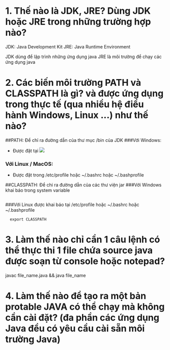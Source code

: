 # 1. Thế nào là JDK, JRE? Dùng JDK hoặc JRE trong những trường hợp nào?
JDK: Java Development Kit
JRE: Java Runtime Environment

JDK dùng để lập trình những ứng dụng java
JRE là môi trường để chạy các ứng dụng java

# 2. Các biến môi trường PATH và CLASSPATH là gì? và được ứng dụng trong thực tế (qua nhiều hệ điều hành Windows, Linux ...) như thế nào?

##PATH: Để chỉ ra đường dẫn của thư mục /bin của JDK
###Với Windows:
- Được đặt tại
 ![](http://image.prntscr.com/image/fe971ba8e5794f1ea5fea79bfb4153ab.png)
 
### Với Linux / MacOS:
- Được đặt trong /etc/profile hoặc ~/.bashrc hoặc ~/.bashprofile

##CLASSPATH: Để chi ra đường dẫn của các thư viện jar
###Với Windows khai báo trong system variable
  ```CLASSPATH=c:\Program Files\Java\jre1.8.0_121\lib\;.;
  ```
###Với Linux được khai báo tại /etc/profile hoặc ~/.bashrc hoặc ~/.bashprofile
```CLASSPATH=CLASSPATH=:/opt/jdk1.8.0_121/jre/lib:/opt/jdk1.8.0_121/jre/lib/ext:.
  export CLASSPATH
```
# 3. Làm thế nào chỉ cần 1 câu lệnh có thể thực thi 1 file chứa source java được soạn từ console hoặc notepad?
javac file_name.java && java file_name

# 4. Làm thế nào để tạo ra một bản protable JAVA có thể chạy mà không cần cài đặt? (đa phần các ứng dụng Java đều có yêu cầu cài sẵn môi trường Java)
